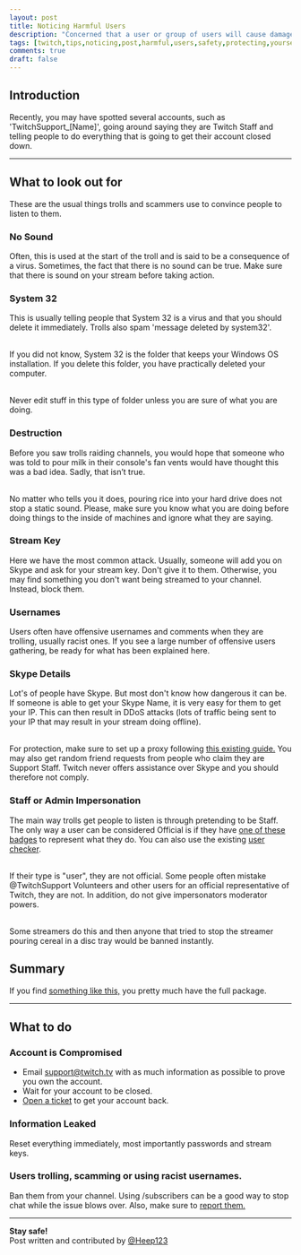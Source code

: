 ```yaml
---
layout: post
title: Noticing Harmful Users
description: "Concerned that a user or group of users will cause damage through your stream? Find out how to spot them here!"
tags: [twitch,tips,noticing,post,harmful,users,safety,protecting,yourself]
comments: true
draft: false
---
```


## Introduction

Recently, you may have spotted several accounts, such as 'TwitchSupport_[Name]', going around saying they are Twitch Staff and telling people to do everything that is going to get their account closed down. 

*****


## What to look out for
These are the usual things trolls and scammers use to convince people to listen to them. 

### No Sound 
Often, this is used at the start of the troll and is said to be a consequence of a virus. Sometimes, the fact that there is no sound can be true. Make sure that there is sound on your stream before taking action.   

### System 32
This is usually telling people that System 32 is a virus and that you should delete it immediately. Trolls also spam 'message deleted by system32'. 

<br>If you did not know, System 32 is the folder that keeps your Windows OS installation. If you delete this folder, you have practically deleted your computer. 

<br>Never edit stuff in this type of folder unless you are sure of what you are doing. 

### Destruction 
Before you saw trolls raiding channels, you would hope that someone who was told to pour milk in their console's fan vents would have thought this was a bad idea. Sadly, that isn’t true. 

<br>No matter who tells you it does, pouring rice into your hard drive does not stop a static sound. Please, make sure you know what you are doing before doing things to the inside of machines and ignore what they are saying.

### Stream Key
Here we have the most common attack. Usually, someone will add you on Skype and ask for your stream key. Don't give it to them. Otherwise, you may find something you don't want being streamed to your channel. Instead, block them.


### Usernames
Users often have offensive usernames and comments when they are trolling, usually racist ones. If you see a large number of offensive users gathering, be ready for what has been explained here.


### Skype Details
Lot's of people have Skype. But most don't know how dangerous it can be. If someone is able to get your Skype Name, it is very easy for them to get your IP. This can then result in DDoS attacks (lots of traffic being sent to your IP that may result in your stream doing offline). 

<br>For protection, make sure to set up a proxy following [this existing guide.](https://twitchtips.com/protecting-yourself/) You may also get random friend requests from people who claim they are Support Staff. Twitch never offers assistance over Skype and you should therefore not comply.
  
  
### Staff or Admin Impersonation 
The main way trolls get people to listen is through pretending to be Staff. The only way a user can be considered Official is if they have [one of these badges](http://imgur.com/HLFg5Fa) to represent what they do. You can also use the existing [user checker](https://twitchtips.com/user-checker/). 

<br>If their type is "user", they are not official. Some people often mistake @TwitchSupport Volunteers and other users for an official representative of Twitch, they are not. In addition, do not give impersonators moderator powers. 

<br>Some streamers do this and then anyone that tried to stop the streamer pouring cereal in a disc tray would be banned instantly.

## Summary
If you find [something like this,](http://imgur.com/RB9chxb) you pretty much have the full package. 


***** 


## What to do


### Account is Compromised

- Email support@twitch.tv with as much information as possible to prove you own the account. 
- Wait for your account to be closed. 
- [Open a ticket](http://help.twitch.tv/customer/portal/emails/new) to get your account back. 


### Information Leaked
Reset everything immediately, most importantly passwords and stream keys. 


### Users trolling, scamming or using racist usernames. 
Ban them from your channel. Using /subscribers can be a good way to stop chat while the issue blows over. Also, make sure to [report them.](http://help.twitch.tv/customer/portal/articles/725568-how-to-file-a-report) 


***** 


**Stay safe!**
<br>Post written and contributed by [@Heep123](https://twitter.com/Heep123)
